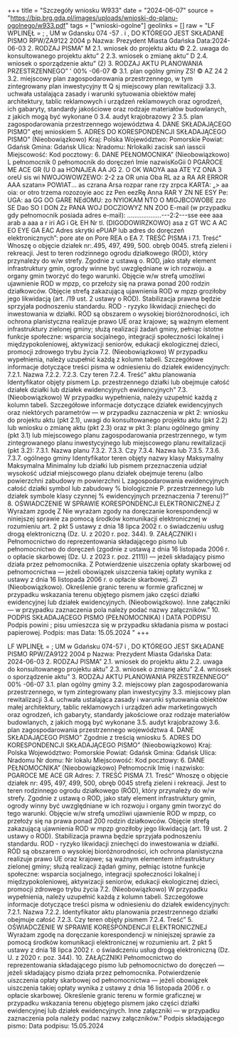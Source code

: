 +++
title = "Szczegóły wniosku W933"
date = "2024-06-07"
source = "https://bip.brg.gda.pl/images/uploads/wnioski-do-planu-ogolnego/w933.pdf"
tags = ["wnioski-ogolne"]
geolinks = []
raw = "LF WPLINĘŁ  = ; , UM w Gdansku 074 -57 . i , DO KTÓREGO JEST SKŁADANE PISMO RPW/ZA9122 2004 p Nazwa: Prezydent Miasta Gdańska Data:2024-06-03 2. RODZAJ PISMA” M 2.1. wniosek do projektu aktu © 2.2. uwaga do konsultowanego projektu aktu” 2 2.3. wniosek o zmianę aktu” D 2.4. wniosek o sporządzenie aktu” (2)  3. RODZAJ AKTU PLANOWANIA PRZESTRZENNEGO” ' 00% -06-07 © 3.1. plan ogólny gminy  ZS! ©  AZ 24 2 3.2. miejscowy plan zagospodarowania przestrzennego, w tym zintegrowany plan inwestycyjny tt Q sj miejscowy plan rewitalizacji  3.3. uchwała ustalająca zasady i warunki sytuowania obiektów małej architektury, tablic reklamowych i urządzeń reklamowych oraz ogrodzeń, ich gabaryty, standardy jakościowe oraz rodzaje materiałów budowlanych, z jakich mogą być wykonane 0 3.4. audyt krajobrazowy 2 3.5. plan zagospodarowania przestrzennego województwa 4. DANE SKŁADAJĄCEGO PISMO” ętej wnioskiem 5. ADRES DO KORESPONDENCJI SKŁADAJĄCEGO PISMO” (Nieobowiązkowo) Kraj: Polska Województwo: Pomorskie Powiat: Gdańsk Gmina: Gdańsk Ulica: Nradomu: Nrlokalki zacisk sań iasscii Miejscowość: Kod pocztowy: 6. DANE PEŁNOMOCNIKA” (Nieobowiązkowo) L pełnomocnik 0 pełnomocnik do doręczeń Imie  nazwisKoGii 0 PGAROCE ME ACE GR (U 0 aa HONAJEA AA JG 2. O OK WAOYA aaa ATE YZ ONA 3 oreU sis wi NWOJOWOWZEWO: 2-2 za OR unia Oba RL az a RA AR ERROR AAA szatan» POWIAT... as czrana Arsa rozpar rane rzy zrpca KARTA: „> aa oia: or otro trzema rozozoyie aoc zz Pen eezRę Anna RAR Y ZN NE ESY Pe: UGA: aa GG OO GARE NEdOMU: zo NYIOKAM NTO O MIGJBCOWOBE zzo SE Dao SO l DON Zz PANA WOJ DOCZIOWYZ NN ZOO E-mail (w przypadku gdy pełnomocnik posiada adres e-mail): ...................---2:2---sse eee aaa arab a aaa a r iri AG i GŁ EH Nr tl. (DIGODOWIRZKOWO) asa z GT WC A AC EO EYE GA EAC Adres skrytki ePUAP lub adres do doręczeń elektronicznych”: pore ate on Pore REA o EA 7. TREŚĆ PISMA i 7.1. Treść” Wnoszę o objęcie działek nr:.495, 497, 499, 500. obręb 0045. strefą zieleni i rekreacji. Jest to teren rodzinnego ogrodu działkowego (RÓD), który przynależy do w/w strefy. Zgodnie z ustawą o. ROD, jako stały element infrastruktury gmin, ogrody winne być uwzględniane w ich rozwoju. a organy gmin tworzyć do tego warunki. Objęcie w/w strefą umożliwi ujawnienie ROD w mpzp, co przełoży się na prawa ponad 200 rodzin działkowców. Objęcie strefą zakazującą ujawnienia ROD w mpzp groziłoby jego likwidacją (art. /19 ust. 2 ustawy o ROD). Stabilizacja prawna będzie sprzyjała podnoszeniu standardu. ROD - ryzyko likwidacji zniechęci do inwestowania w działki. RÓD są obszarem o wysokiej bioróżnorodności, ich ochrona planistyczna realizuje prawo UE oraz krajowe; są ważnym element infrastruktury zielonej gminy; służą realizacji żadań gminy, pełniąc istotne funkcje społeczne: wsparcia socjalnego, integracji społeczności lokalnej i międzypokoleniowej, aktywizacji seniorów, edukacji ekologicznej dzieci, promocji zdrowego trybu życia 7.2. (Nieobowiązkowo) W przypadku wypełnienia, należy uzupełnić każdą z kolumn tabeli. Szczegółowe informacje dotyczące treści pisma w odniesieniu do działek ewidencyjnych: 7.2.1. Nazwa 7.2.2. 7.2.3. Czy teren 7.2.4. Treść” aktu planowania Identyfikator objęty pismem Lp.  przestrzennego działki lub obejmuje całość działek działki lub działek ewidencyjnych ewidencyjnych” 7.3. (Nieobowiązkowo) W przypadku wypełnienia, należy uzupełnić każdą z kolumn tabeli. Szczegółowe informacje dotyczące działek ewidencyjnych oraz niektórych parametrów — w przypadku zaznaczenia w pkt 2: wniosku do projektu aktu (pkt 2.1), uwagi do konsultowanego projektu aktu (pkt 2.2) lub wniosku o zmianę aktu (pkt 2.3) oraz w pkt 3: planu ogólnego gminy (pkt 3.1) lub miejscowego planu zagospodarowania przestrzennego, w tym zintegrowanego planu inwestycyjnego lub miejscowego planu rewitalizacji (pkt 3.2): 7.3.1. Nazwa planu 7.3.2. 7.3.3. Czy 7.3.4. Nazwa lub 7.3.5. 7.3.6. 7.3.7. ogólnego gminy Identyfikator teren objęty nazwy klasy Maksymalny Maksymalna Minimalny lub działki lub pismem przeznaczenia udział wysokość udział miejscowego planu działek obejmuje terenu (albo powierzchni zabudowy m powierzchni L zagospodarowania  ewidencyjnych całość działki symbol lub zabudowy % biologicznie P.  przestrzennego lub działek symbole klasy czynnej % ewidencyjnych przeznaczenia 7 terenu)?” 8. OŚWIADCZENIE W SPRAWIE KORESPONDENCJI ELEKTRONICZNEJ Z Wyrażam zgodę Z Nie wyrażam zgody na doręczanie korespondencji w niniejszej sprawie za pomocą środków komunikacji elektronicznej w rozumieniu art. 2 pkt 5 ustawy z dnia 18 lipca 2002 r. o świadczeniu usług drogą elektroniczną (Dz. U. z 2020 r. poz. 344). 9. ZAŁĄCZNIKI i Pełnomocnictwo do reprezentowania składającego pismo lub pełnomocnictwo do doręczeń (zgodnie z ustawą z dnia 16 listopada 2006 r. o opłacie skarbowej (Dz. U. z 2023 r. poz. 2111)) — jeżeli składający pismo działa przez pełnomocnika. Z Potwierdzenie uiszczenia opłaty skarbowej od pełnomocnictwa — jeżeli obowiązek uiszczenia takiej opłaty wynika z ustawy z dnia 16 listopada 2006 r. o opłacie skarbowej. Z)  (Nieobowiązkowo). Określenie granic terenu w formie graficznej w przypadku wskazania terenu objętego pismem jako części działki ewidencyjnej lub działek ewidencyjnych.   (Nieobowiązkowo). Inne załączniki — w przypadku zaznaczenia pola należy podać nazwy załączników.” 10. PODPIS SKŁADAJĄCEGO PISMO (PEŁNOMOCNIKA) I DATA PODPISU Podpis powini ; pisu umieszcza się w przypadku składania pisma w postaci papierowej. Podpis:  mas Data: 15.05.2024 "
+++

LF WPLINĘŁ = ; UM w Gdańsku 074-57 i , DO KTÓREGO JEST SKŁADANE PISMO RPW/ZA9122 2004 p Nazwa: Prezydent Miasta Gdańska Data: 2024-06-03 
2. RODZAJ PISMA”
2.1. wniosek do projektu aktu
2.2. uwaga do konsultowanego projektu aktu”
2.3. wniosek o zmianę aktu”
2.4. wniosek o sporządzenie aktu” 
3. RODZAJ AKTU PLANOWANIA PRZESTRZENNEGO” 00% -06-07 
3.1. plan ogólny gminy
3.2. miejscowy plan zagospodarowania przestrzennego, w tym zintegrowany plan inwestycyjny 
3.3. miejscowy plan rewitalizacji
3.4. uchwała ustalająca zasady i warunki sytuowania obiektów małej architektury, tablic reklamowych i urządzeń adw marketingowych oraz ogrodzeń, ich gabaryty, standardy jakościowe oraz rodzaje materiałów budowlanych, z jakich mogą być wykonane 
3.5. audyt krajobrazowy
3.6. plan zagospodarowania przestrzennego województwa
4. DANE SKŁADAJĄCEGO PISMO” 
Zgodnie z treścią wniosku
5. ADRES DO KORESPONDENCJI SKŁADAJĄCEGO PISMO” (Nieobowiązkowo) 
Kraj: Polska
Województwo: Pomorskie
Powiat: Gdańsk
Gmina: Gdańsk
Ulica: Nradomu
Nr domu: Nr lokalu
Miejscowość: 
Kod pocztowy: 
6. DANE PEŁNOMOCNIKA” (Nieobowiązkowo) 
Pełnomocnik
Imię i nazwisko: PGAROCE ME ACE GR
Adres: 
7. TREŚĆ PISMA
7.1. Treść” Wnoszę o objęcie działek nr: 495, 497, 499, 500, obręb 0045 strefą zieleni i rekreacji. Jest to teren rodzinnego ogrodu działkowego (RÓD), który przynależy do w/w strefy. Zgodnie z ustawą o ROD, jako stały element infrastruktury gmin, ogrody winny być uwzględniane w ich rozwoju i organy gmin tworzyć do tego warunki. Objęcie w/w strefą umożliwi ujawnienie ROD w mpzp, co przełoży się na prawa ponad 200 rodzin działkowców. Objęcie strefą zakazującą ujawnienia ROD w mpzp groziłoby jego likwidacją (art. 19 ust. 2 ustawy o ROD). Stabilizacja prawna będzie sprzyjała podnoszeniu standardu. ROD - ryzyko likwidacji zniechęci do inwestowania w działki. RÓD są obszarem o wysokiej bioróżnorodności, ich ochrona planistyczna realizuje prawo UE oraz krajowe; są ważnym elementem infrastruktury zielonej gminy; służą realizacji żądań gminy, pełniąc istotne funkcje społeczne: wsparcia socjalnego, integracji społeczności lokalnej i międzypokoleniowej, aktywizacji seniorów, edukacji ekologicznej dzieci, promocji zdrowego trybu życia
7.2. (Nieobowiązkowo) W przypadku wypełnienia, należy uzupełnić każdą z kolumn tabeli. Szczegółowe informacje dotyczące treści pisma w odniesieniu do działek ewidencyjnych:
7.2.1. Nazwa 
7.2.2. Identyfikator aktu planowania przestrzennego działki obejmuje całość
7.2.3. Czy teren objęty pismem
7.2.4. Treść”
5. OŚWIADCZENIE W SPRAWIE KORESPONDENCJI ELEKTRONICZNEJ
Wyrażam zgodę na doręczanie korespondencji w niniejszej sprawie za pomocą środków komunikacji elektronicznej w rozumieniu art. 2 pkt 5 ustawy z dnia 18 lipca 2002 r. o świadczeniu usług drogą elektroniczną (Dz. U. z 2020 r. poz. 344).
10. ZAŁĄCZNIKI
Pełnomocnictwo do reprezentowania składającego pismo lub pełnomocnictwo do doręczeń — jeżeli składający pismo działa przez pełnomocnika.
Potwierdzenie uiszczenia opłaty skarbowej od pełnomocnictwa — jeżeli obowiązek uiszczenia takiej opłaty wynika z ustawy z dnia 16 listopada 2006 r. o opłacie skarbowej.
Określenie granic terenu w formie graficznej w przypadku wskazania terenu objętego pismem jako części działki ewidencyjnej lub działek ewidencyjnych.
Inne załączniki — w przypadku zaznaczenia pola należy podać nazwy załączników.”
Podpis składającego pismo: 
Data podpisu: 15.05.2024



